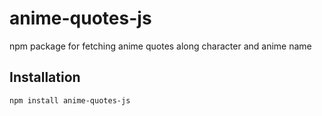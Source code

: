 # anime-quotes-js
npm package for fetching anime quotes along character and anime name

## Installation

```bash
npm install anime-quotes-js
